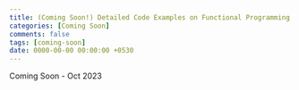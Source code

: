 ```yaml
--- 
title: (Coming Soon!) Detailed Code Examples on Functional Programming In Java
categories: [Coming Soon]
comments: false
tags: [coming-soon]
date: 0000-00-00 00:00:00 +0530
---
```


Coming Soon - Oct 2023